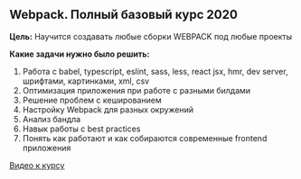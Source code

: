 ## Webpack. Полный базовый курс 2020

**Цель:** Научится создавать любые сборки WEBPACK под любые проекты 

**Какие задачи нужно было решить:**

1. Работа с babel, typescript, eslint, sass, less, react jsx, hmr, dev server, шрифтами, картинками, xml, csv
2. Оптимизация приложения при работе с разными билдами
3. Решение проблем с кешированием
4. Настройку Webpack для разных окружений
5. Анализ бандла
6. Навык работы с best practices
7. Понять как работают и как собираются современные frontend приложения

[Видео к курсу](https://www.youtube.com/watch?v=eSaF8NXeNsA)